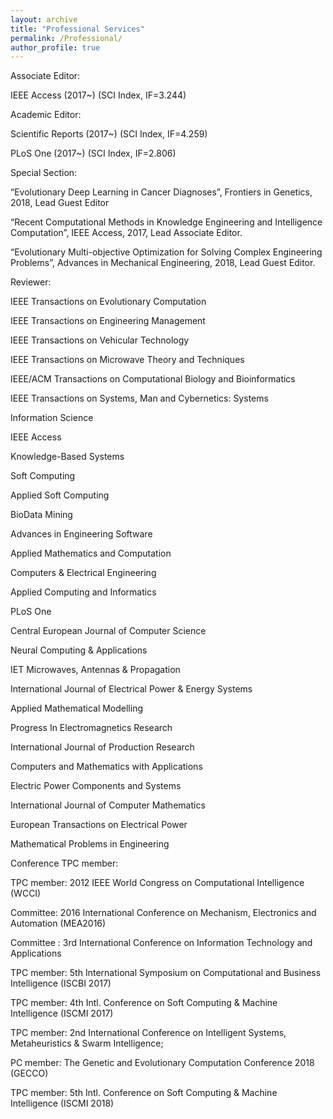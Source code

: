 ```yaml
---
layout: archive
title: "Professional Services"
permalink: /Professional/ 
author_profile: true
---
```


Associate Editor:

IEEE Access (2017~) (SCI Index, IF=3.244)

Academic Editor:

Scientific Reports (2017~) (SCI Index, IF=4.259)

 PLoS One (2017~) (SCI Index, IF=2.806)

 Special Section:

“Evolutionary Deep Learning in Cancer Diagnoses”, Frontiers in Genetics, 2018, Lead Guest Editor

“Recent Computational Methods in Knowledge Engineering and Intelligence Computation”, IEEE Access, 2017, Lead Associate Editor.

“Evolutionary Multi-objective Optimization for Solving Complex Engineering Problems”, Advances in Mechanical Engineering, 2018, Lead Guest Editor.

Reviewer:

IEEE Transactions on Evolutionary Computation

IEEE Transactions on Engineering Management

IEEE Transactions on Vehicular Technology

IEEE Transactions on Microwave Theory and Techniques

IEEE/ACM Transactions on Computational Biology and Bioinformatics

IEEE Transactions on Systems, Man and Cybernetics: Systems

Information Science

IEEE Access

Knowledge-Based Systems

Soft Computing

Applied Soft Computing

BioData Mining

Advances in Engineering Software

Applied Mathematics and Computation

Computers & Electrical Engineering

Applied Computing and Informatics

PLoS One

Central European Journal of Computer Science

Neural Computing & Applications

IET Microwaves, Antennas & Propagation

International Journal of Electrical Power & Energy Systems

Applied Mathematical Modelling

Progress In Electromagnetics Research

International Journal of Production Research

Computers and Mathematics with Applications

Electric Power Components and Systems

International Journal of Computer Mathematics

European Transactions on Electrical Power

Mathematical Problems in Engineering

Conference TPC member:

TPC member: 2012 IEEE World Congress on Computational Intelligence (WCCI)

Committee: 2016 International Conference on Mechanism, Electronics and Automation (MEA2016)

Committee : 3rd International Conference on Information Technology and Applications 

TPC member:  5th International Symposium on Computational and Business Intelligence (ISCBI 2017)

TPC member: 4th Intl. Conference on Soft Computing & Machine Intelligence (ISCMI 2017)

TPC member: 2nd International Conference on Intelligent Systems, Metaheuristics & Swarm Intelligence;

PC member:  The Genetic and Evolutionary Computation Conference 2018 (GECCO)

TPC member: 5th Intl. Conference on Soft Computing & Machine Intelligence (ISCMI 2018)
